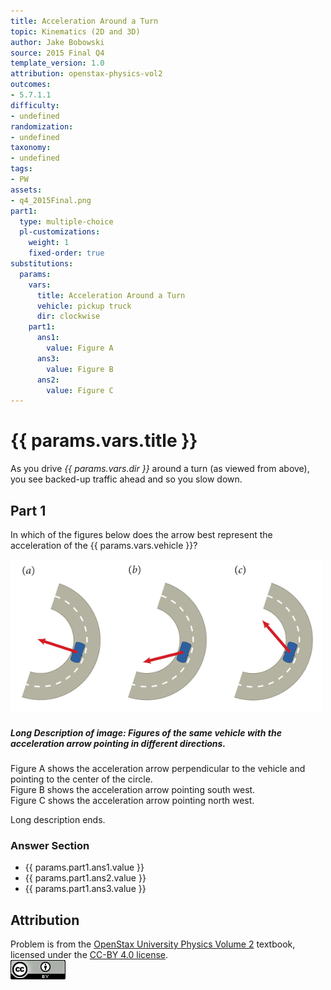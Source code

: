```yaml
---
title: Acceleration Around a Turn
topic: Kinematics (2D and 3D)
author: Jake Bobowski
source: 2015 Final Q4
template_version: 1.0
attribution: openstax-physics-vol2
outcomes:
- 5.7.1.1
difficulty:
- undefined
randomization:
- undefined
taxonomy:
- undefined
tags:
- PW
assets:
- q4_2015Final.png
part1:
  type: multiple-choice
  pl-customizations:
    weight: 1
    fixed-order: true
substitutions:
  params:
    vars:
      title: Acceleration Around a Turn
      vehicle: pickup truck
      dir: clockwise
    part1:
      ans1:
        value: Figure A
      ans3:
        value: Figure B
      ans2:
        value: Figure C
---
```

# {{ params.vars.title }}
As you drive *{{ params.vars.dir }}* around a turn (as viewed from above), you see backed-up traffic ahead and so you slow down.
## Part 1

In which of the figures below does the arrow best represent the acceleration of the {{ params.vars.vehicle }}?

<img longdesc="Acceleration around a turn.md#desc" alt="Figures of the same vehicle with the acceleration arrow pointing in different directions." src="q4_2015Final.png">

</br>

<div id="desc">
<h5>Long Description of image: Figures of the same vehicle with the acceleration arrow pointing in different directions.</h5>
Figure A shows the acceleration arrow perpendicular to the vehicle and pointing to the center of the circle. </br>
Figure B shows the acceleration arrow pointing south west.</br>
Figure C shows the acceleration arrow pointing north west.
<p>Long description ends.</p>
<div>

### Answer Section

- {{ params.part1.ans1.value }}
- {{ params.part1.ans2.value }}
- {{ params.part1.ans3.value }}

## Attribution

Problem is from the [OpenStax University Physics Volume 2](https://openstax.org/details/books/university-physics-volume-2) textbook, licensed under the [CC-BY 4.0 license](https://creativecommons.org/licenses/by/4.0/).<br>![Image representing the Creative Commons 4.0 BY license.](https://raw.githubusercontent.com/firasm/bits/master/by.png)